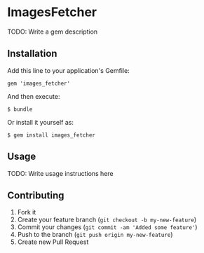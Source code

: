 # ImagesFetcher

TODO: Write a gem description

## Installation

Add this line to your application's Gemfile:

    gem 'images_fetcher'

And then execute:

    $ bundle

Or install it yourself as:

    $ gem install images_fetcher

## Usage

TODO: Write usage instructions here

## Contributing

1. Fork it
2. Create your feature branch (`git checkout -b my-new-feature`)
3. Commit your changes (`git commit -am 'Added some feature'`)
4. Push to the branch (`git push origin my-new-feature`)
5. Create new Pull Request
